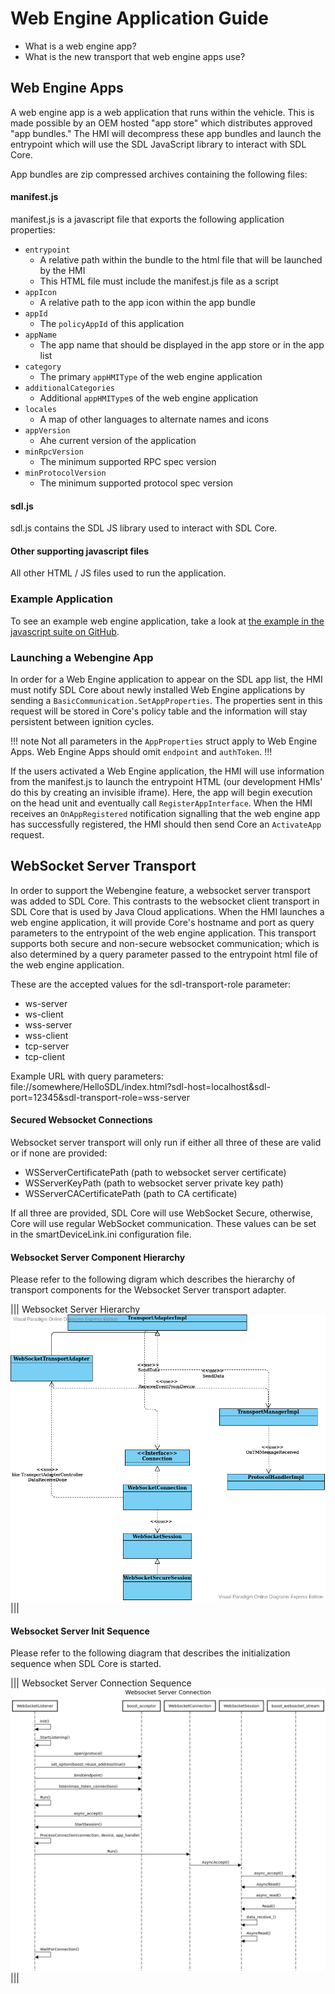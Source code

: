 # Web Engine Application Guide

- What is a web engine app?
- What is the new transport that web engine apps use?

## Web Engine Apps

A web engine app is a web application that runs within the vehicle. This is made possible by an OEM hosted "app store" which distributes approved "app bundles." The HMI will decompress these app bundles and launch the entrypoint which will use the SDL JavaScript library to interact with SDL Core.

App bundles are zip compressed archives containing the following files:

#### manifest.js
manifest.js is a javascript file that exports the following application properties:

- `entrypoint`
    - A relative path within the bundle to the html file that will be launched by the HMI
    - This HTML file must include the manifest.js file as a script
- `appIcon`
    - A relative path to the app icon within the app bundle
- `appId`
    - The `policyAppId` of this application
- `appName`
    - The app name that should be displayed in the app store or in the app list
- `category`
    - The primary `appHMIType` of the web engine application
- `additionalCategories`
    - Additional `appHMIType`s of the web engine application
- `locales`
    - A map of other languages to alternate names and icons
- `appVersion`
    - Ahe current version of the application
- `minRpcVersion`
    - The minimum supported RPC spec version
- `minProtocolVersion`
    - The minimum supported protocol spec version

#### sdl.js
sdl.js contains the SDL JS library used to interact with SDL Core.

#### Other supporting javascript files
All other HTML / JS files used to run the application.

### Example Application

To see an example web engine application, take a look at [the example in the javascript suite on GitHub](https://github.com/smartdevicelink/sdl_javascript_suite/tree/develop/examples/webengine/hello-sdl).

### Launching a Webengine App

In order for a Web Engine application to appear on the SDL app list, the HMI must notify SDL Core about newly installed Web Engine applications by sending a `BasicCommunication.SetAppProperties`. The properties sent in this request will be stored in Core's policy table and the information will stay persistent between ignition cycles. 

!!! note
Not all parameters in the `AppProperties` struct apply to Web Engine Apps. Web Engine Apps should omit `endpoint` and `authToken`.
!!!

If the users activated a Web Engine application, the HMI will use information from the manifest.js to launch the entrypoint HTML (our development HMIs' do this by creating an invisible iframe). Here, the app will begin execution on the head unit and eventually call `RegisterAppInterface`. When the HMI receives an `OnAppRegistered` notification signalling that the web engine app has successfully registered, the HMI should then send Core an `ActivateApp` request.

## WebSocket Server Transport

In order to support the Webengine feature, a websocket server transport was added to SDL Core. This contrasts to the websocket client transport in SDL Core that is used by Java Cloud applications. When the HMI launches a web engine application, it will provide Core's hostname and port as query parameters to the entrypoint of the web engine application. This transport supports both secure and non-secure websocket communication; which is also determined by a query parameter passed to the entrypoint html file of the web engine application.

These are the accepted values for the sdl-transport-role parameter:

- ws-server
- ws-client
- wss-server
- wss-client
- tcp-server
- tcp-client

Example URL with query parameters: file://somewhere/HelloSDL/index.html?sdl-host=localhost&sdl-port=12345&sdl-transport-role=wss-server

#### Secured Websocket Connections

Websocket server transport will only run if either all three of these are valid or if none are provided:

- WSServerCertificatePath (path to websocket server certificate)
- WSServerKeyPath (path to websocket server private key path)
- WSServerCACertificatePath (path to CA certificate)

If all three are provided, SDL Core will use WebSocket Secure, otherwise, Core will use regular WebSocket communication. These values can be set in the smartDeviceLink.ini configuration file.

#### Websocket Server Component Hierarchy

Please refer to the following digram which describes the hierarchy of transport components for the Websocket Server transport adapter.

|||
Websocket Server Hierarchy
![TM](./assets/WES_classes.png)
|||

#### Websocket Server Init Sequence

Please refer to the following diagram that describes the initialization sequence when SDL Core is started.

|||
Websocket Server Connection Sequence
![TM](./assets/WES_sequence.png)
|||




